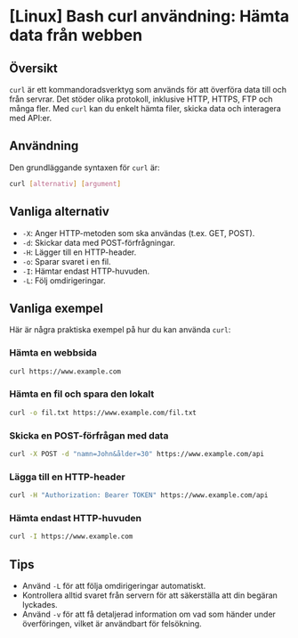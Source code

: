 # [Linux] Bash curl användning: Hämta data från webben

## Översikt
`curl` är ett kommandoradsverktyg som används för att överföra data till och från servrar. Det stöder olika protokoll, inklusive HTTP, HTTPS, FTP och många fler. Med `curl` kan du enkelt hämta filer, skicka data och interagera med API:er.

## Användning
Den grundläggande syntaxen för `curl` är:

```bash
curl [alternativ] [argument]
```

## Vanliga alternativ
- `-X`: Anger HTTP-metoden som ska användas (t.ex. GET, POST).
- `-d`: Skickar data med POST-förfrågningar.
- `-H`: Lägger till en HTTP-header.
- `-o`: Sparar svaret i en fil.
- `-I`: Hämtar endast HTTP-huvuden.
- `-L`: Följ omdirigeringar.

## Vanliga exempel
Här är några praktiska exempel på hur du kan använda `curl`:

### Hämta en webbsida
```bash
curl https://www.example.com
```

### Hämta en fil och spara den lokalt
```bash
curl -o fil.txt https://www.example.com/fil.txt
```

### Skicka en POST-förfrågan med data
```bash
curl -X POST -d "namn=John&ålder=30" https://www.example.com/api
```

### Lägga till en HTTP-header
```bash
curl -H "Authorization: Bearer TOKEN" https://www.example.com/api
```

### Hämta endast HTTP-huvuden
```bash
curl -I https://www.example.com
```

## Tips
- Använd `-L` för att följa omdirigeringar automatiskt.
- Kontrollera alltid svaret från servern för att säkerställa att din begäran lyckades.
- Använd `-v` för att få detaljerad information om vad som händer under överföringen, vilket är användbart för felsökning.
